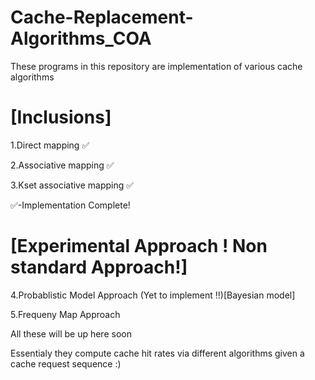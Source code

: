 # Cache-Replacement-Algorithms_COA
These programs in this repository are implementation of various cache algorithms



# [Inclusions]



1.Direct mapping ✅


2.Associative mapping ✅



3.Kset associative mapping ✅

✅-Implementation Complete!

# [Experimental Approach ! Non standard Approach!]

4.Probablistic Model Approach (Yet to implement !!)[Bayesian model]

5.Frequeny Map Approach 

All these will be up here soon 

Essentialy they compute cache hit rates via different algorithms given a cache request sequence :)

